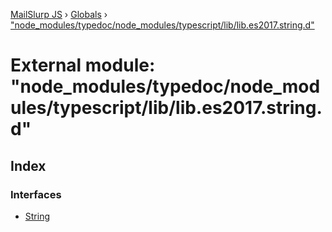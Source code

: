 [MailSlurp JS](../README.md) › [Globals](../globals.md) › ["node_modules/typedoc/node_modules/typescript/lib/lib.es2017.string.d"](_node_modules_typedoc_node_modules_typescript_lib_lib_es2017_string_d_.md)

# External module: "node_modules/typedoc/node_modules/typescript/lib/lib.es2017.string.d"

## Index

### Interfaces

* [String](../interfaces/_node_modules_typedoc_node_modules_typescript_lib_lib_es2017_string_d_.string.md)
